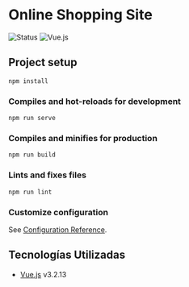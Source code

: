 # Online Shopping Site

![Status](https://img.shields.io/badge/Status-Finalizado-brightgreen)
![Vue.js](https://img.shields.io/badge/Vue.js-v3.2.13-blueviolet)

## Project setup
```
npm install
```

### Compiles and hot-reloads for development
```
npm run serve
```

### Compiles and minifies for production
```
npm run build
```

### Lints and fixes files
```
npm run lint
```

### Customize configuration
See [Configuration Reference](https://cli.vuejs.org/config/).

## Tecnologías Utilizadas

* [Vue.js](https://vuejs.org/) v3.2.13
